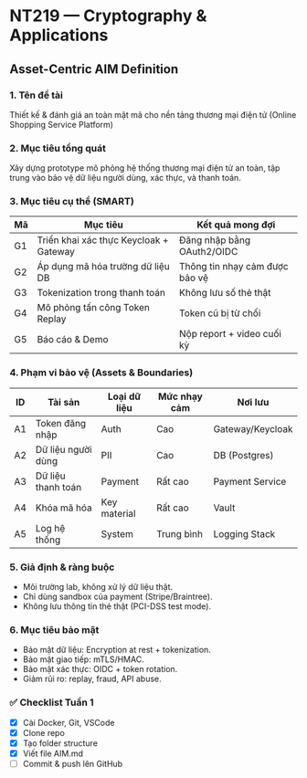 # NT219 — Cryptography & Applications  
## Asset-Centric AIM Definition

### 1. Tên đề tài
Thiết kế & đánh giá an toàn mật mã cho nền tảng thương mại điện tử (Online Shopping Service Platform)

### 2. Mục tiêu tổng quát
Xây dựng prototype mô phỏng hệ thống thương mại điện tử an toàn, tập trung vào bảo vệ dữ liệu người dùng, xác thực, và thanh toán.

### 3. Mục tiêu cụ thể (SMART)
| Mã | Mục tiêu | Kết quả mong đợi |
|----|-----------|------------------|
| G1 | Triển khai xác thực Keycloak + Gateway | Đăng nhập bằng OAuth2/OIDC |
| G2 | Áp dụng mã hóa trường dữ liệu DB | Thông tin nhạy cảm được bảo vệ |
| G3 | Tokenization trong thanh toán | Không lưu số thẻ thật |
| G4 | Mô phỏng tấn công Token Replay | Token cũ bị từ chối |
| G5 | Báo cáo & Demo | Nộp report + video cuối kỳ |

### 4. Phạm vi bảo vệ (Assets & Boundaries)
| ID | Tài sản | Loại dữ liệu | Mức nhạy cảm | Nơi lưu |
|----|----------|---------------|---------------|---------|
| A1 | Token đăng nhập | Auth | Cao | Gateway/Keycloak |
| A2 | Dữ liệu người dùng | PII | Cao | DB (Postgres) |
| A3 | Dữ liệu thanh toán | Payment | Rất cao | Payment Service |
| A4 | Khóa mã hóa | Key material | Rất cao | Vault |
| A5 | Log hệ thống | System | Trung bình | Logging Stack |

### 5. Giả định & ràng buộc
- Môi trường lab, không xử lý dữ liệu thật.
- Chỉ dùng sandbox của payment (Stripe/Braintree).
- Không lưu thông tin thẻ thật (PCI-DSS test mode).

### 6. Mục tiêu bảo mật
- Bảo mật dữ liệu: Encryption at rest + tokenization.  
- Bảo mật giao tiếp: mTLS/HMAC.  
- Bảo mật xác thực: OIDC + token rotation.  
- Giảm rủi ro: replay, fraud, API abuse.

### ✅ Checklist Tuần 1
- [x] Cài Docker, Git, VSCode  
- [x] Clone repo  
- [x] Tạo folder structure  
- [x] Viết file AIM.md  
- [ ] Commit & push lên GitHub
